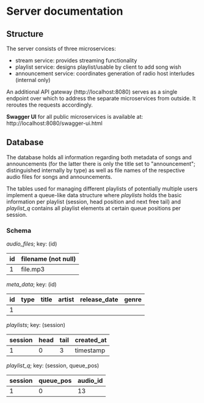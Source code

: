 # Server documentation

## Structure

The server consists of three microservices:
- stream service: provides streaming functionality
- playlist service: designs playlist/usable by client to add song wish
- announcement service: coordinates generation of radio host interludes (internal only)

An additional API gateway (http://localhost:8080) serves as a single endpoint over which to address the separate microservices from outside.
It reroutes the requests accordingly.

**Swagger UI** for all public microservices is available at: http://localhost:8080/swagger-ui.html

## Database

The database holds all information regarding both metadata of songs and announcements (for the latter there is only the title set to "announcement"; distinguished internally by type) 
as well as file names of the respective audio files for songs and announcements.

The tables used for managing different playlists of potentially multiple users implement a queue-like data structure where _playlists_ holds the basic information per playlist (session, head position and next free tail) and _playlist_q_ contains all playlist elements at certain queue positions per session.

### Schema

_audio_files_; key: (id)

| id | filename (not null) |
|----|---------------------|
| 1  | file.mp3            |

_meta_data_; key: (id)

| id  | type | title | artist | release_date | genre |
|-----|------|-------|--------|--------------|-------|
| 1   |      |       |        |              |       |

_playlists_; key: (session)

| session | head | tail | created_at |
|---------|------|------|------------|
| 1       | 0    | 3    | timestamp  |

_playlist_q_; key: (session, queue_pos)

| session | queue_pos | audio_id |
|---------|-----------|----------|
| 1       | 0         | 13       |
